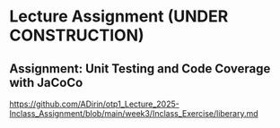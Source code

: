 # Lecture Assignment (UNDER CONSTRUCTION)
## Assignment: Unit Testing and Code Coverage with JaCoCo

https://github.com/ADirin/otp1_Lecture_2025-Inclass_Assignment/blob/main/week3/Inclass_Exercise/liberary.md
